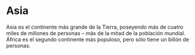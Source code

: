 # Asia

Asia es el continente más grande de la Tierra, poseyendo más de cuatro miles de
millones de personas – más de la mitad de la población mundial. África es el
segundo continente más populoso, pero sólo tiene un billón de personas.
